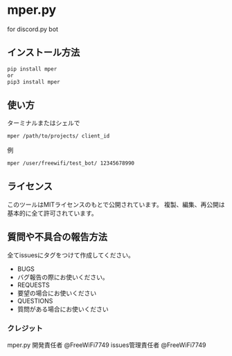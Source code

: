 # mper.py
for discord.py bot

## インストール方法
```sh
pip install mper
or
pip3 install mper
```

## 使い方
ターミナルまたはシェルで
```sh
mper /path/to/projects/ client_id
```
例
```sh
mper /user/freewifi/test_bot/ 12345678990
```

## ライセンス
このツールはMITライセンスのもとで公開されています。
複製、編集、再公開は基本的に全て許可されています。

## 質問や不具合の報告方法
全てissuesにタグをつけて作成してください。
- BUGS
 - バグ報告の際にお使いください。
- REQUESTS
 - 要望の場合にお使いください
- QUESTIONS
 - 質問がある場合にお使いください

### クレジット
mper.py 開発責任者 @FreeWiFi7749
  issues管理責任者 @FreeWiFi7749
